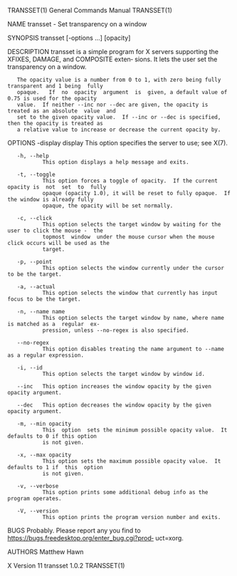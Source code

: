 TRANSSET(1)                             General Commands Manual                            TRANSSET(1)

NAME
       transset - Set transparency on a window

SYNOPSIS
       transset [-options ...] [opacity]

DESCRIPTION
       transset  is a simple program for X servers supporting the XFIXES, DAMAGE, and COMPOSITE exten‐
       sions.  It lets the user set the transparency on a window.

       The opacity value is a number from 0 to 1, with zero being fully transparent and 1 being  fully
       opaque.   If  no  opacity  argument  is  given, a default value of 0.75 is used for the opacity
       value.  If neither --inc nor --dec are given, the opacity is treated as an absolute  value  and
       set to the given opacity value.  If --inc or --dec is specified, then the opacity is treated as
       a relative value to increase or decrease the current opacity by.

OPTIONS
       -display display
               This option specifies the server to use; see X(7).

       -h, --help
               This option displays a help message and exits.

       -t, --toggle
               This option forces a toggle of opacity.  If the current opacity is  not  set  to  fully
               opaque (opacity 1.0), it will be reset to fully opaque.  If the window is already fully
               opaque, the opacity will be set normally.

       -c, --click
               This option selects the target window by waiting for the user to click the mouse -  the
               topmost  window  under the mouse cursor when the mouse click occurs will be used as the
               target.

       -p, --point
               This option selects the window currently under the cursor to be the target.

       -a, --actual
               This option selects the window that currently has input focus to be the target.

       -n, --name name
               This option selects the target window by name, where name is matched as a  regular  ex‐
               pression, unless --no-regex is also specified.

       --no-regex
               This option disables treating the name argument to --name as a regular expression.

       -i, --id
               This option selects the target window by window id.

       --inc   This option increases the window opacity by the given opacity argument.

       --dec   This option decreases the window opacity by the given opacity argument.

       -m, --min opacity
               This  option  sets the minimum possible opacity value.  It defaults to 0 if this option
               is not given.

       -x, --max opacity
               This option sets the maximum possible opacity value.  It defaults to 1 if  this  option
               is not given.

       -v, --verbose
               This option prints some additional debug info as the program operates.

       -V, --version
               This option prints the program version number and exits.

BUGS
       Probably.   Please  report  any  you  find  to https://bugs.freedesktop.org/enter_bug.cgi?prod‐
       uct=xorg.

AUTHORS
       Matthew Hawn

X Version 11                                transset 1.0.2                                 TRANSSET(1)
